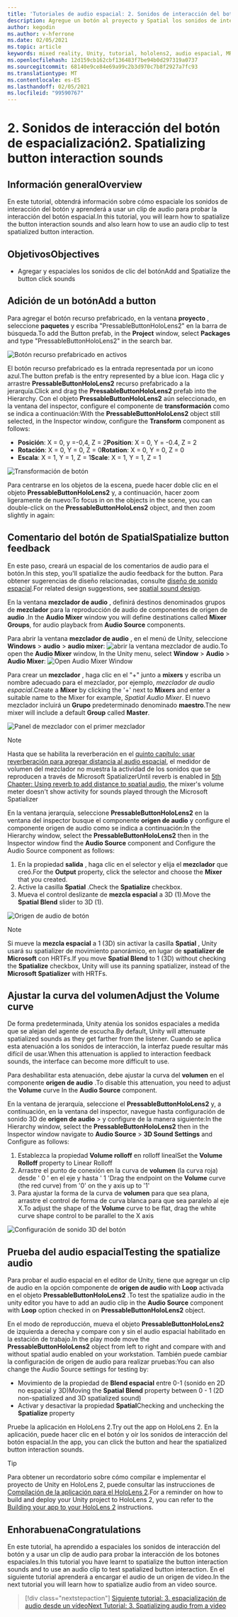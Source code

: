 ```yaml
---
title: 'Tutoriales de audio espacial: 2. Sonidos de interacción del botón de espacialización'
description: Agregue un botón al proyecto y Spatial los sonidos de interacción del botón.
author: kegodin
ms.author: v-hferrone
ms.date: 02/05/2021
ms.topic: article
keywords: mixed reality, Unity, tutorial, hololens2, audio espacial, MRTK, kit de herramientas de realidad mixta, UWP, Windows 10, HRTF, función de transferencia relacionada con el encabezado, reverberación, Microsoft Spatializer, Prefabs, curva de volumen
ms.openlocfilehash: 12d159cb162cbf136483f7be94b0d297319a0737
ms.sourcegitcommit: 68140e9ce84e69a99c2b3d970c7b8f2927a7fc93
ms.translationtype: MT
ms.contentlocale: es-ES
ms.lasthandoff: 02/05/2021
ms.locfileid: "99590767"
---
```

# <a name="2-spatializing-button-interaction-sounds"></a><span data-ttu-id="cd1e8-105">2. Sonidos de interacción del botón de espacialización</span><span class="sxs-lookup"><span data-stu-id="cd1e8-105">2. Spatializing button interaction sounds</span></span>

## <a name="overview"></a><span data-ttu-id="cd1e8-106">Información general</span><span class="sxs-lookup"><span data-stu-id="cd1e8-106">Overview</span></span>

<span data-ttu-id="cd1e8-107">En este tutorial, obtendrá información sobre cómo espaciale los sonidos de interacción del botón y aprenderá a usar un clip de audio para probar la interacción del botón espacial.</span><span class="sxs-lookup"><span data-stu-id="cd1e8-107">In this tutorial, you will learn how to spatialize the button interaction sounds and also learn how to use an audio clip to test spatialized button interaction.</span></span>  

## <a name="objectives"></a><span data-ttu-id="cd1e8-108">Objetivos</span><span class="sxs-lookup"><span data-stu-id="cd1e8-108">Objectives</span></span>

* <span data-ttu-id="cd1e8-109">Agregar y espaciales los sonidos de clic del botón</span><span class="sxs-lookup"><span data-stu-id="cd1e8-109">Add and Spatialize the button click sounds</span></span>

## <a name="add-a-button"></a><span data-ttu-id="cd1e8-110">Adición de un botón</span><span class="sxs-lookup"><span data-stu-id="cd1e8-110">Add a button</span></span>

<span data-ttu-id="cd1e8-111">Para agregar el botón recurso prefabricado, en la ventana **proyecto** , seleccione **paquetes** y escriba "PressableButtonHoloLens2" en la barra de búsqueda.</span><span class="sxs-lookup"><span data-stu-id="cd1e8-111">To add the Button prefab, in the **Project** window, select **Packages** and type "PressableButtonHoloLens2" in the search bar.</span></span>

![Botón recurso prefabricado en activos](images/spatial-audio/spatial-audio-02-section1-step1-1.png)

<span data-ttu-id="cd1e8-113">El botón recurso prefabricado es la entrada representada por un icono azul.</span><span class="sxs-lookup"><span data-stu-id="cd1e8-113">The button prefab is the entry represented by a blue icon.</span></span> <span data-ttu-id="cd1e8-114">Haga clic y arrastre **PressableButtonHoloLens2** recurso prefabricado a la jerarquía.</span><span class="sxs-lookup"><span data-stu-id="cd1e8-114">Click and drag the **PressableButtonHoloLens2** prefab into the Hierarchy.</span></span> <span data-ttu-id="cd1e8-115">Con el objeto **PressableButtonHoloLens2** aún seleccionado, en la ventana del inspector, configure el componente de **transformación** como se indica a continuación:</span><span class="sxs-lookup"><span data-stu-id="cd1e8-115">With the **PressableButtonHoloLens2** object still selected, in the Inspector window, configure the **Transform** component as follows:</span></span>

* <span data-ttu-id="cd1e8-116">**Posición**: X = 0, y =-0,4, Z = 2</span><span class="sxs-lookup"><span data-stu-id="cd1e8-116">**Position**: X = 0, Y = -0.4, Z = 2</span></span>
* <span data-ttu-id="cd1e8-117">**Rotación**: X = 0, Y = 0, Z = 0</span><span class="sxs-lookup"><span data-stu-id="cd1e8-117">**Rotation**: X = 0, Y = 0, Z = 0</span></span>
* <span data-ttu-id="cd1e8-118">**Escala**: X = 1, Y = 1, Z = 1</span><span class="sxs-lookup"><span data-stu-id="cd1e8-118">**Scale**: X = 1, Y = 1, Z = 1</span></span>

![Transformación de botón](images/spatial-audio/spatial-audio-02-section1-step1-2.png)

<span data-ttu-id="cd1e8-120">Para centrarse en los objetos de la escena, puede hacer doble clic en el objeto **PressableButtonHoloLens2** y, a continuación, hacer zoom ligeramente de nuevo:</span><span class="sxs-lookup"><span data-stu-id="cd1e8-120">To focus in on the objects in the scene, you can double-click on the **PressableButtonHoloLens2** object, and then zoom slightly in again:</span></span>

## <a name="spatialize-button-feedback"></a><span data-ttu-id="cd1e8-121">Comentario del botón de Spatial</span><span class="sxs-lookup"><span data-stu-id="cd1e8-121">Spatialize button feedback</span></span>

<span data-ttu-id="cd1e8-122">En este paso, creará un espacial de los comentarios de audio para el botón.</span><span class="sxs-lookup"><span data-stu-id="cd1e8-122">In this step, you'll spatialize the audio feedback for the button.</span></span> <span data-ttu-id="cd1e8-123">Para obtener sugerencias de diseño relacionadas, consulte [diseño de sonido espacial](../../../design/spatial-sound-design.md).</span><span class="sxs-lookup"><span data-stu-id="cd1e8-123">For related design suggestions, see [spatial sound design](../../../design/spatial-sound-design.md).</span></span>

<span data-ttu-id="cd1e8-124">En la ventana **mezclador de audio** , definirá destinos denominados grupos de **mezclador** para la reproducción de audio de componentes de origen de **audio** .</span><span class="sxs-lookup"><span data-stu-id="cd1e8-124">In the **Audio Mixer** window you will define destinations called **Mixer Groups**, for audio playback from **Audio Source** components.</span></span>

<span data-ttu-id="cd1e8-125">Para abrir la ventana **mezclador de audio** , en el menú de Unity, seleccione **Windows**  >  **audio**  >  **audio mixer**: ![ abrir la ventana mezclador de audio.](images/spatial-audio/spatial-audio-02-section2-step1-1.png)</span><span class="sxs-lookup"><span data-stu-id="cd1e8-125">To open the **Audio Mixer** window, In the Unity menu, select **Window** > **Audio** > **Audio Mixer**: ![Open Audio Mixer Window](images/spatial-audio/spatial-audio-02-section2-step1-1.png)</span></span>

 <span data-ttu-id="cd1e8-126">Para crear un **mezclador** , haga clic en el "+" junto a **mixers** y escriba un nombre adecuado para el mezclador, por ejemplo, _mezclador de audio espacial_.</span><span class="sxs-lookup"><span data-stu-id="cd1e8-126">Create a **Mixer** by clicking the '+' next to **Mixers** and enter a suitable name to the Mixer for example, _Spatial Audio Mixer_.</span></span> <span data-ttu-id="cd1e8-127">El nuevo mezclador incluirá un **Grupo** predeterminado denominado **maestro**.</span><span class="sxs-lookup"><span data-stu-id="cd1e8-127">The new mixer will include a default **Group** called **Master**.</span></span>

![Panel de mezclador con el primer mezclador](images/spatial-audio/spatial-audio-02-section2-step1-2.png)

> [!NOTE]
> <span data-ttu-id="cd1e8-129">Hasta que se habilita la reverberación en el [quinto capítulo: usar reverberación para agregar distancia al audio espacial](unity-spatial-audio-ch5.md), el medidor de volumen del mezclador no muestra la actividad de los sonidos que se reproducen a través de Microsoft Spatializer</span><span class="sxs-lookup"><span data-stu-id="cd1e8-129">Until reverb is enabled in [5th Chapter: Using reverb to add distance to spatial audio](unity-spatial-audio-ch5.md), the mixer's volume meter doesn't show activity for sounds played through the Microsoft Spatializer</span></span>

<span data-ttu-id="cd1e8-130">En la ventana jerarquía, seleccione **PressableButtonHoloLens2** en la ventana del inspector busque el componente **origen de audio** y configure el componente origen de audio como se indica a continuación:</span><span class="sxs-lookup"><span data-stu-id="cd1e8-130">In the Hierarchy window, select the **PressableButtonHoloLens2** then in the Inspector window find the **Audio Source** component and Configure the Audio Source component as follows:</span></span>

1. <span data-ttu-id="cd1e8-131">En la propiedad **salida** , haga clic en el selector y elija el **mezclador** que creó.</span><span class="sxs-lookup"><span data-stu-id="cd1e8-131">For the **Output** property, click the selector and choose the **Mixer** that you created.</span></span>
2. <span data-ttu-id="cd1e8-132">Active la casilla **Spatial** .</span><span class="sxs-lookup"><span data-stu-id="cd1e8-132">Check the **Spatialize** checkbox.</span></span>
3. <span data-ttu-id="cd1e8-133">Mueva el control deslizante de **mezcla espacial** a 3D (1).</span><span class="sxs-lookup"><span data-stu-id="cd1e8-133">Move the **Spatial Blend** slider to 3D (1).</span></span>

![Origen de audio de botón](images/spatial-audio/spatial-audio-02-section2-step1-3.png)

> [!NOTE]
> <span data-ttu-id="cd1e8-135">Si mueve la **mezcla espacial** a 1 (3D) sin activar la casilla **Spatial** , Unity usará su spatializer de movimiento panorámico, en lugar de **spatializer de Microsoft** con HRTFs.</span><span class="sxs-lookup"><span data-stu-id="cd1e8-135">If you move **Spatial Blend** to 1 (3D) without checking the **Spatialize** checkbox, Unity will use its panning spatializer, instead of the **Microsoft Spatializer** with HRTFs.</span></span>

## <a name="adjust-the-volume-curve"></a><span data-ttu-id="cd1e8-136">Ajustar la curva del volumen</span><span class="sxs-lookup"><span data-stu-id="cd1e8-136">Adjust the Volume curve</span></span>

<span data-ttu-id="cd1e8-137">De forma predeterminada, Unity atenúa los sonidos espaciales a medida que se alejan del agente de escucha.</span><span class="sxs-lookup"><span data-stu-id="cd1e8-137">By default, Unity will attenuate spatialized sounds as they get farther from the listener.</span></span> <span data-ttu-id="cd1e8-138">Cuando se aplica esta atenuación a los sonidos de interacción, la interfaz puede resultar más difícil de usar.</span><span class="sxs-lookup"><span data-stu-id="cd1e8-138">When this attenuation is applied to interaction feedback sounds, the interface can become more difficult to use.</span></span>

<span data-ttu-id="cd1e8-139">Para deshabilitar esta atenuación, debe ajustar la curva del **volumen** en el componente **origen de audio** .</span><span class="sxs-lookup"><span data-stu-id="cd1e8-139">To disable this attenuation, you need to adjust the **Volume** curve In the **Audio Source** component.</span></span>

<span data-ttu-id="cd1e8-140">En la ventana de jerarquía, seleccione el **PressableButtonHoloLens2** y, a continuación, en la ventana del inspector, navegue hasta configuración de sonido 3D de **origen de audio**  >   y configure de la manera siguiente:</span><span class="sxs-lookup"><span data-stu-id="cd1e8-140">In the Hierarchy window, select the **PressableButtonHoloLens2** then in the Inspector window navigate to  **Audio Source** > **3D Sound Settings** and Configure as follows:</span></span>

1. <span data-ttu-id="cd1e8-141">Establezca la propiedad **Volume rolloff** en rolloff lineal</span><span class="sxs-lookup"><span data-stu-id="cd1e8-141">Set the **Volume Rolloff** property to Linear Rolloff</span></span>
2. <span data-ttu-id="cd1e8-142">Arrastre el punto de conexión en la curva de **volumen** (la curva roja) desde ' 0 ' en el eje y hasta ' 1 '</span><span class="sxs-lookup"><span data-stu-id="cd1e8-142">Drag the endpoint on the **Volume** curve (the red curve) from '0' on the y axis up to '1'</span></span>
3. <span data-ttu-id="cd1e8-143">Para ajustar la forma de la curva de **volumen** para que sea plana, arrastre el control de forma de curva blanca para que sea paralelo al eje X.</span><span class="sxs-lookup"><span data-stu-id="cd1e8-143">To adjust the shape of the **Volume** curve to be flat, drag the white curve shape control to be parallel to the X axis</span></span>

![Configuración de sonido 3D del botón](images/spatial-audio/spatial-audio-02-section3-step1-1.png)

## <a name="testing-the-spatialize-audio"></a><span data-ttu-id="cd1e8-145">Prueba del audio espacial</span><span class="sxs-lookup"><span data-stu-id="cd1e8-145">Testing the spatialize audio</span></span>

<span data-ttu-id="cd1e8-146">Para probar el audio espacial en el editor de Unity, tiene que agregar un clip de audio en la opción componente de **origen de audio** with **Loop** activada en el objeto **PressableButtonHoloLens2** .</span><span class="sxs-lookup"><span data-stu-id="cd1e8-146">To test the spatialize audio in the unity editor you have to add an audio clip in the **Audio Source** component with **Loop** option checked in on **PressableButtonHoloLens2** object.</span></span>

<span data-ttu-id="cd1e8-147">En el modo de reproducción, mueva el objeto **PressableButtonHoloLens2** de izquierda a derecha y compare con y sin el audio espacial habilitado en la estación de trabajo.</span><span class="sxs-lookup"><span data-stu-id="cd1e8-147">In the play mode move the **PressableButtonHoloLens2** object from left to right and compare with and without spatial audio enabled on your workstation.</span></span> <span data-ttu-id="cd1e8-148">También puede cambiar la configuración de origen de audio para realizar pruebas:</span><span class="sxs-lookup"><span data-stu-id="cd1e8-148">You can also change the Audio Source settings for testing by:</span></span>

* <span data-ttu-id="cd1e8-149">Movimiento de la propiedad de **Blend espacial** entre 0-1 (sonido en 2D no espacial y 3D)</span><span class="sxs-lookup"><span data-stu-id="cd1e8-149">Moving the **Spatial Blend** property between 0 - 1 (2D non-spatialized and 3D spatialized sound)</span></span>
* <span data-ttu-id="cd1e8-150">Activar y desactivar la propiedad **Spatial**</span><span class="sxs-lookup"><span data-stu-id="cd1e8-150">Checking and unchecking the **Spatialize** property</span></span>

<span data-ttu-id="cd1e8-151">Pruebe la aplicación en HoloLens 2.</span><span class="sxs-lookup"><span data-stu-id="cd1e8-151">Try out the app on HoloLens 2.</span></span> <span data-ttu-id="cd1e8-152">En la aplicación, puede hacer clic en el botón y oír los sonidos de interacción del botón espacial.</span><span class="sxs-lookup"><span data-stu-id="cd1e8-152">In the app, you can click the button and hear the spatialized button interaction sounds.</span></span>

> [!TIP]
> <span data-ttu-id="cd1e8-153">Para obtener un recordatorio sobre cómo compilar e implementar el proyecto de Unity en HoloLens 2, puede consultar las instrucciones de [Compilación de la aplicación para el HoloLens 2](mr-learning-base-02.md#building-your-application-to-your-hololens-2).</span><span class="sxs-lookup"><span data-stu-id="cd1e8-153">For a reminder on how to build and deploy your Unity project to HoloLens 2, you can refer to the [Building your app to your HoloLens 2](mr-learning-base-02.md#building-your-application-to-your-hololens-2) instructions.</span></span>

## <a name="congratulations"></a><span data-ttu-id="cd1e8-154">Enhorabuena</span><span class="sxs-lookup"><span data-stu-id="cd1e8-154">Congratulations</span></span>

<span data-ttu-id="cd1e8-155">En este tutorial, ha aprendido a espaciales los sonidos de interacción del botón y a usar un clip de audio para probar la interacción de los botones espaciales.</span><span class="sxs-lookup"><span data-stu-id="cd1e8-155">In this tutorial you have learnt to spatialize the button interaction sounds and to use an audio clip to test spatialized button interaction.</span></span> <span data-ttu-id="cd1e8-156">En el siguiente tutorial aprenderá a encargar el audio de un origen de vídeo.</span><span class="sxs-lookup"><span data-stu-id="cd1e8-156">In the next tutorial you will learn how to spatialize audio from an video source.</span></span>

> [!div class="nextstepaction"]
> [<span data-ttu-id="cd1e8-157">Siguiente tutorial: 3. espacialización de audio desde un vídeo</span><span class="sxs-lookup"><span data-stu-id="cd1e8-157">Next Tutorial: 3. Spatializing audio from a video</span></span>](unity-spatial-audio-ch3.md)
